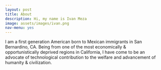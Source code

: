 ```yaml
---
layout: post
title: About
description: Hi, my name is Ivan Meza
image: assets/images/ivan.png
nav-menu: yes
---
```


I am a first generation American born to Mexican immigrants in San Bernardino, CA. Being from one of the most economically & opportunistically deprived regions in California, I have come to be an advocate of technological contribution to the welfare and advancement of humanity & civilization.
